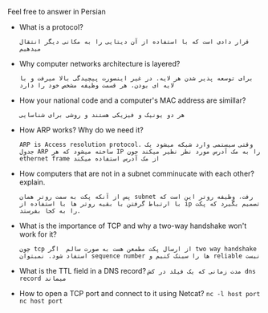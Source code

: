 Feel free to answer in Persian

- What is a protocol?
  
  `قرار دادی است که با استفاده از آن دیتایی را به مکانی دیگر انتقال میدهیم`
  
- Why computer networks architecture is layered?
  
  `برای توسعه پذیر شدن هر لایه. در غیر اینصورت پیچیدگی بالا میرفت و با لایه ای بودن، هر قسمت وظیفه مشخص خود را دارد`
  
- How your national code and a computer's MAC address are simillar?
  
  `هر دو یونیک و فیزیکی هستند و روشی برای شناسایی`
  
- How ARP works? Why do we need it?
  
  `ARP is Access resolution protocol.
وقتی سیستمی وارد شبکه میشود یک جدول ARP ساخته میشود که هر IP را به مک آدرس مورد نظر نظیر میکند
چون ethernet frame از مک آدرس استفاده میکند
`

- How computers that are not in a subnet comminucate with each other? explain.
  
  `پس از آنکه پکت به سمت روتر همان subnet رفت، وظیفه روتر این است که با ارتباط گرفتن با بقیه روتر ها با استفاده از ip تصمیم بگیرد که پکت را به کجا بفرستد.`

- What is the importance of TCP and why a two-way handshake won't work for it?
  
  `چون tcp از ارسال پکت مطمعن هست به صورت سالم 
اگر two way handshake استفاد شود. نمیتوان sequence number ها را سینک کنیم و reliable نیست
`
- What is the TTL field in a DNS record?
  `مدت زمانی که یک فیلد در کش dns record میماند`
- How to open a TCP port and connect to it using Netcat?
  `nc -l host port
   nc host port 
`

